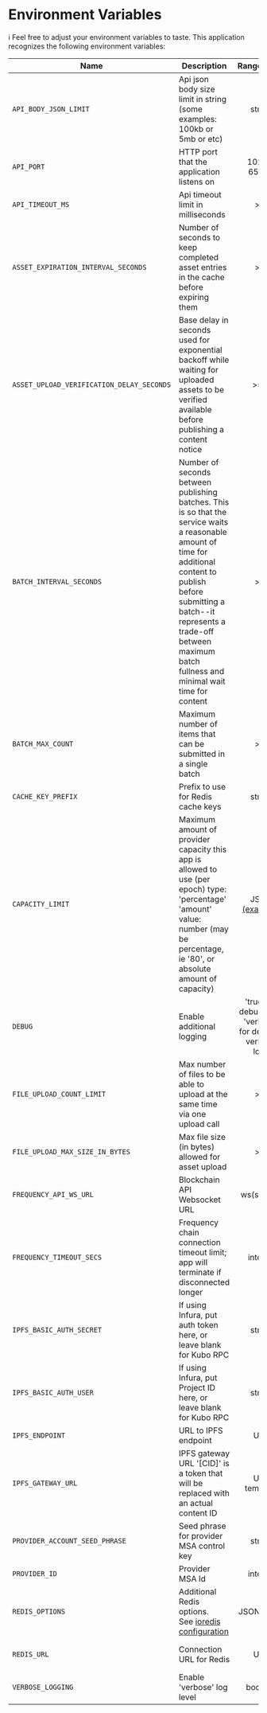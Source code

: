# Environment Variables

ℹ️ Feel free to adjust your environment variables to taste.
This application recognizes the following environment variables:

| Name                                      | Description                                                                                                                                                                                                                                                         |                                                     Range/Type                                                      |              Required?               |          Default           |
| ----------------------------------------- | ------------------------------------------------------------------------------------------------------------------------------------------------------------------------------------------------------------------------------------------------------------------- | :-----------------------------------------------------------------------------------------------------------------: | :----------------------------------: | :------------------------: |
| `API_BODY_JSON_LIMIT`                     | Api json body size limit in string (some examples: 100kb or 5mb or etc)                                                                                                                                                                                             |                                                       string                                                        |                                      |            1mb             |
| `API_PORT`                                | HTTP port that the application listens on                                                                                                                                                                                                                           |                                                    1025 - 65535                                                     |                                      |            3000            |
| `API_TIMEOUT_MS`                          | Api timeout limit in milliseconds                                                                                                                                                                                                                                   |                                                         > 0                                                         |                                      |           30000            |
| `ASSET_EXPIRATION_INTERVAL_SECONDS`       | Number of seconds to keep completed asset entries in the cache before expiring them                                                                                                                                                                                 |                                                         > 0                                                         |                  Y                   |                            |
| `ASSET_UPLOAD_VERIFICATION_DELAY_SECONDS` | Base delay in seconds used for exponential backoff while waiting for uploaded assets to be verified available before publishing a content notice                                                                                                                    |                                                        >= 0                                                         |                  Y                   |                            |
| `BATCH_INTERVAL_SECONDS`                  | Number of seconds between publishing batches. This is so that the service waits a reasonable amount of time for additional content to publish before submitting a batch--it represents a trade-off between maximum batch fullness and minimal wait time for content |                                                         > 0                                                         |                  Y                   |                            |
| `BATCH_MAX_COUNT`                         | Maximum number of items that can be submitted in a single batch                                                                                                                                                                                                     |                                                         > 0                                                         |                  Y                   |                            |
| `CACHE_KEY_PREFIX`                        | Prefix to use for Redis cache keys                                                                                                                                                                                                                                  |                                                       string                                                        |                  Y                   |                            |
| `CAPACITY_LIMIT`                          | Maximum amount of provider capacity this app is allowed to use (per epoch) type: 'percentage' 'amount' value: number (may be percentage, ie '80', or absolute amount of capacity)                                                                                   | JSON [(example)](https://github.com/ProjectLibertyLabs/gateway/blob/main/env-files/content-publishing.template.env) |                  Y                   |                            |
| `DEBUG`                                   | Enable additional logging                                                                                                                                                                                                                                           |                              'true' for debug logs, 'verbose' for debug + verbose logs                              |                  N                   |           false            |
| `FILE_UPLOAD_COUNT_LIMIT`                 | Max number of files to be able to upload at the same time via one upload call                                                                                                                                                                                       |                                                         > 0                                                         |                  Y                   |                            |
| `FILE_UPLOAD_MAX_SIZE_IN_BYTES`           | Max file size (in bytes) allowed for asset upload                                                                                                                                                                                                                   |                                                         > 0                                                         |                  Y                   |                            |
| `FREQUENCY_API_WS_URL`                    | Blockchain API Websocket URL                                                                                                                                                                                                                                        |                                                     ws(s): URL                                                      |                  Y                   |                            |
| `FREQUENCY_TIMEOUT_SECS`                  | Frequency chain connection timeout limit; app will terminate if disconnected longer                                                                                                                                                                                 |                                                       integer                                                       |                                      |             10             |
| `IPFS_BASIC_AUTH_SECRET`                  | If using Infura, put auth token here, or leave blank for Kubo RPC                                                                                                                                                                                                   |                                                       string                                                        |                                      |           blank            |
| `IPFS_BASIC_AUTH_USER`                    | If using Infura, put Project ID here, or leave blank for Kubo RPC                                                                                                                                                                                                   |                                                       string                                                        |                                      |           blank            |
| `IPFS_ENDPOINT`                           | URL to IPFS endpoint                                                                                                                                                                                                                                                |                                                         URL                                                         |                  Y                   |                            |
| `IPFS_GATEWAY_URL`                        | IPFS gateway URL '[CID]' is a token that will be replaced with an actual content ID                                                                                                                                                                                 |                                                    URL template                                                     |                  Y                   |                            |
| `PROVIDER_ACCOUNT_SEED_PHRASE`            | Seed phrase for provider MSA control key                                                                                                                                                                                                                            |                                                       string                                                        |                  Y                   |                            |
| `PROVIDER_ID`                             | Provider MSA Id                                                                                                                                                                                                                                                     |                                                       integer                                                       |                  Y                   |                            |
| `REDIS_OPTIONS`                           | Additional Redis options.<br/>See [ioredis configuration](https://ioredis.readthedocs.io/en/latest/API/#new-redisport-host-options)                                                                                                                                 |                                                     JSON string                                                     |   Y<br/>(either this or REDIS_URL)   | '{"commandTimeout":10000}' |
| `REDIS_URL`                               | Connection URL for Redis                                                                                                                                                                                                                                            |                                                         URL                                                         | Y<br/>(either this or REDIS_OPTIONS) |                            |
| `VERBOSE_LOGGING`                         | Enable 'verbose' log level                                                                                                                                                                                                                                          |                                                       boolean                                                       |                  N                   |           false            |
